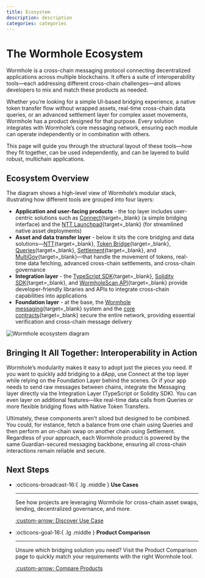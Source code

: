 ```yaml
---
title: Ecosystem
description: description
categories: categories
---
```


# The Wormhole Ecosystem

Wormhole is a cross-chain messaging protocol connecting decentralized applications across multiple blockchains. It offers a suite of interoperability tools—each addressing different cross-chain challenges—and allows developers to mix and match these products as needed.

Whether you’re looking for a simple UI-based bridging experience, a native token transfer flow without wrapped assets, real-time cross-chain data queries, or an advanced settlement layer for complex asset movements, Wormhole has a product designed for that purpose. Every solution integrates with Wormhole’s core messaging network, ensuring each module can operate independently or in combination with others.

This page will guide you through the structural layout of these tools—how they fit together, can be used independently, and can be layered to build robust, multichain applications.

## Ecosystem Overview

The diagram shows a high-level view of Wormhole’s modular stack, illustrating how different tools are grouped into four layers:

- **Application and user-facing products** - the top layer includes user-centric solutions such as [Connect](/docs/build/transfers/connect/){target=\_blank} (a simple bridging interface) and the [NTT Launchpad](https://ntt.wormhole.com/){target=\_blank} (for streamlined native asset deployments)
- **Asset and data transfer layer** - below it sits the core bridging and data solutions—[NTT](/docs/build/transfers/native-token-transfers/){target=\_blank}, [Token Bridge](/docs/learn/transfers/token-bridge/){target=\_blank}, [Queries](/docs/build/queries/overview/){target=\_blank}, [Settlement](/docs/learn/transfers/settlement/overview/){target=\_blank}, and [MultiGov](/docs/build/multigov/){target=\_blank}—that handle the movement of tokens, real-time data fetching, advanced cross-chain settlements, and cross-chain governance
- **Integration layer** - the [TypeScript SDK](/docs/build/toolkit/typescript-sdk/wormhole-sdk/){target=\_blank}, [Solidity SDK](/docs/build/toolkit/solidity-sdk/){target=\_blank}, and [WormholeScan API](https://wormholescan.io/#/){target=\_blank} provide developer-friendly libraries and APIs to integrate cross-chain capabilities into applications
- **Foundation layer** - at the base, the [Wormhole messaging](/docs/learn/infrastructure/){target=\_blank} system and the [core contracts](/docs/build/core-messaging/core-contracts/){target=\_blank} secure the entire network, providing essential verification and cross-chain message delivery

![Wormhole ecosystem diagram](/docs/images/build/start-building/ecosystem-diagram.webp)

## Bringing It All Together: Interoperability in Action

Wormhole’s modularity makes it easy to adopt just the pieces you need. If you want to quickly add bridging to a dApp, use Connect at the top layer while relying on the Foundation Layer behind the scenes. Or if your app needs to send raw messages between chains, integrate the Messaging layer directly via the Integration Layer (TypeScript or Solidity SDK). You can even layer on additional features—like real-time data calls from Queries or more flexible bridging flows with Native Token Transfers.

Ultimately, these components aren’t siloed but designed to be combined. You could, for instance, fetch a balance from one chain using Queries and then perform an on-chain swap on another chain using Settlement. Regardless of your approach, each Wormhole product is powered by the same Guardian-secured messaging backbone, ensuring all cross-chain interactions remain reliable and secure.

## Next Steps

<div class="grid cards" markdown>

-   :octicons-broadcast-16:{ .lg .middle } **Use Cases**

    ---

    See how projects are leveraging Wormhole for cross-chain asset swaps, lending, decentralized governance, and more. 

    [:custom-arrow: Discover Use Case](/docs/build/start-building/use-cases/)

-   :octicons-goal-16:{ .lg .middle } **Product Comparison**

    ---

    Unsure which bridging solution you need? Visit the Product Comparison page to quickly match your requirements with the right Wormhole tool.

    [:custom-arrow: Compare Products](/docs/build/start-building/products/)

</div>